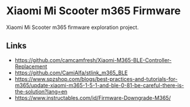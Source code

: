 # Xiaomi Mi Scooter m365 Firmware

Xiaomi Mi Scooter m365 firmware exploration project.

## Links

- https://github.com/camcamfresh/Xiaomi-M365-BLE-Controller-Replacement
- https://github.com/CamiAlfa/stlink_m365_BLE
- https://www.spzshop.com/blogs/best-practices-and-tutorials-for-m365/update-xiaomi-m365-1-5-1-and-ble-0-81-be-careful-there-is-the-solution?lang=en
- https://www.instructables.com/id/Firmware-Downgrade-M365/